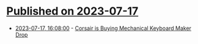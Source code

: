 # [Published on 2023-07-17](index.md)

* [2023-07-17, 16:08:00](https://it.slashdot.org/story/23/07/17/168213/corsair-is-buying-mechanical-keyboard-maker-drop?utm_source=rss1.0mainlinkanon&utm_medium=feed) - [Corsair is Buying Mechanical Keyboard Maker Drop](https://it.slashdot.org/story/23/07/17/168213/corsair-is-buying-mechanical-keyboard-maker-drop?utm_source=rss1.0mainlinkanon&utm_medium=feed)
